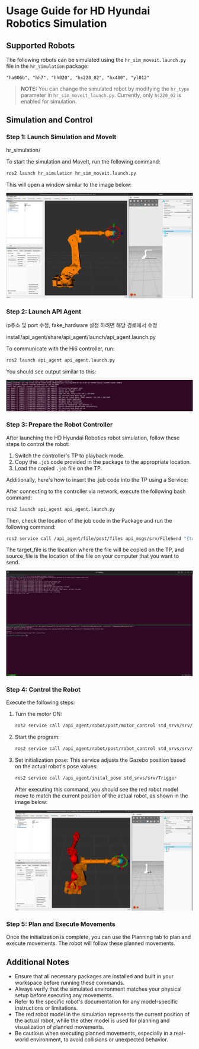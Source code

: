 # Usage Guide for HD Hyundai Robotics Simulation

## Supported Robots

The following robots can be simulated using the `hr_sim_moveit.launch.py` file in the `hr_simulation` package:

```text
"ha006b", "hh7", "hh020", "hs220_02", "hx400", "yl012"
```

> **NOTE:** You can change the simulated robot by modifying the `hr_type` parameter in `hr_sim_moveit_launch.py`. Currently, only `hs220_02` is enabled for simulation.

## Simulation and Control

### Step 1: Launch Simulation and MoveIt

hr_simulation/

To start the simulation and MoveIt, run the following command:

```bash
ros2 launch hr_simulation hr_sim_moveit.launch.py
```

This will open a window similar to the image below:

![simulation](../_assets/simulation.png)

### Step 2: Launch API Agent

ip주소 및 port 수정, fake_hardware 설정 하려면 해당 경로에서 수정

install/api_agent/share/api_agent/launch/api_agent.launch.py

To communicate with the Hi6 controller, run:

```bash
ros2 launch api_agent api_agent.launch.py
```

You should see output similar to this:

![api_agent](../_assets/api_agent.png)

### Step 3: Prepare the Robot Controller

After launching the HD Hyundai Robotics robot simulation, follow these steps to control the robot:

1. Switch the controller's TP to playback mode.
2. Copy the `.job` code provided in the package to the appropriate location.
3. Load the copied `.job` file on the TP.

Additionally, here's how to insert the .job code into the TP using a Service:

After connecting to the controller via network, execute the following bash command:

```bash
ros2 launch api_agent api_agent.launch.py
```

Then, check the location of the job code in the Package and run the following command:

```bash
ros2 service call /api_agent/file/post/files api_msgs/srv/FileSend "{target_file: '/project/jobs/7000_ethernet.job', source_file: '/home/hyojun/7000_ethernet.job'}"
```

The target_file is the location where the file will be copied on the TP, and source_file is the location of the file on your computer that you want to send.

![file_send](../_assets/file_send.png)

### Step 4: Control the Robot

Execute the following steps:

1. Turn the motor ON:

   ```bash
   ros2 service call /api_agent/robot/post/motor_control std_srvs/srv/SetBool "{data: true}"
   ```

2. Start the program:

   ```bash
   ros2 service call /api_agent/robot/post/robot_control std_srvs/srv/SetBool "{data: true}"
   ```

3. Set initialization pose:
   This service adjusts the Gazebo position based on the actual robot's pose values:

   ```bash
   ros2 service call /api_agent/inital_pose std_srvs/srv/Trigger
   ```

   After executing this command, you should see the red robot model move to match the current position of the actual robot, as shown in the image below:

   ![init_pose](../_assets/init_pose.png)

### Step 5: Plan and Execute Movements

Once the initialization is complete, you can use the Planning tab to plan and execute movements. The robot will follow these planned movements.

## Additional Notes

- Ensure that all necessary packages are installed and built in your workspace before running these commands.
- Always verify that the simulated environment matches your physical setup before executing any movements.
- Refer to the specific robot's documentation for any model-specific instructions or limitations.
- The red robot model in the simulation represents the current position of the actual robot, while the other model is used for planning and visualization of planned movements.
- Be cautious when executing planned movements, especially in a real-world environment, to avoid collisions or unexpected behavior.
